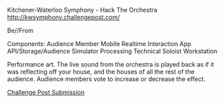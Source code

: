 Kitchener-Waterloo Symphony - Hack The Orchestra
http://kwsymphony.challengepost.com/

Be//From

Components:
Audience Member Mobile Realtime Interaction App
API/Storage/Audience Simulator
Processing Technical Soloist Workstation

Performance art. The live sound from the orchestra is played back as if it was reflecting off your house, and the houses of all the rest of the audience. Audience members vote to increase or decrease the effect.

[Challenge Post Submission](http://challengepost.com/software/ho)
